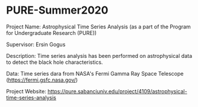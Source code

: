 # PURE-Summer2020

Project Name: Astrophysical Time Series Analysis (as a part of the Program for Undergraduate Research (PURE)) 

Supervisor: Ersin Gogus

Description: Time series analysis has been performed on astrophysical data to detect the black hole characteristics.

Data: Time series dara from NASA's Fermi Gamma Ray Space Telescope (https://fermi.gsfc.nasa.gov/)

Project Website: https://pure.sabanciuniv.edu/project/4109/astrophysical-time-series-analysis
